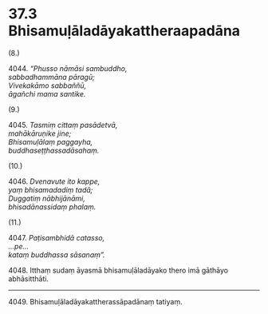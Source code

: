 

# 37.3 Bhisamuḷāladāyakattheraapadāna



(8.)

4044\. _“Phusso nāmāsi sambuddho,_  
_sabbadhammāna pāragū;_  
_Vivekakāmo sabbaññū,_  
_āgañchi mama santike._  


(9.)

4045\. _Tasmiṃ cittaṃ pasādetvā,_  
_mahākāruṇike jine;_  
_Bhisamuḷālaṃ paggayha,_  
_buddhaseṭṭhassadāsahaṃ._  


(10.)

4046\. _Dvenavute ito kappe,_  
_yaṃ bhisamadadiṃ tadā;_  
_Duggatiṃ nābhijānāmi,_  
_bhisadānassidaṃ phalaṃ._  


(11.)

4047\. _Paṭisambhidā catasso,_  
_…pe…_  
_kataṃ buddhassa sāsanaṃ”._  


4048\. Itthaṃ sudaṃ āyasmā bhisamuḷāladāyako thero imā gāthāyo abhāsitthāti.

---

4049\. Bhisamuḷāladāyakattherassāpadānaṃ tatiyaṃ.





